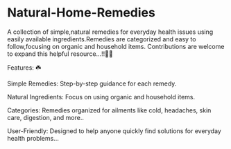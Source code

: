 # Natural-Home-Remedies
A collection of simple,natural remedies for everyday health issues using easily available ingredients.Remedies are categorized and easy to follow,focusing on organic and household items. Contributions are welcome to expand this helpful resource...!!🌱🌿
<br> 


Features: ☘️
<br> 

Simple Remedies: Step-by-step guidance for each remedy.
<br> 

Natural Ingredients: Focus on using organic and household items.
<br> 

Categories: Remedies organized for ailments like cold, headaches, skin care, digestion, and more..
<br>

User-Friendly: Designed to help anyone quickly find solutions for everyday health problems...
